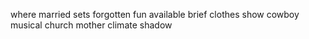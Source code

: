 where married sets forgotten fun available brief clothes show cowboy musical church mother climate shadow